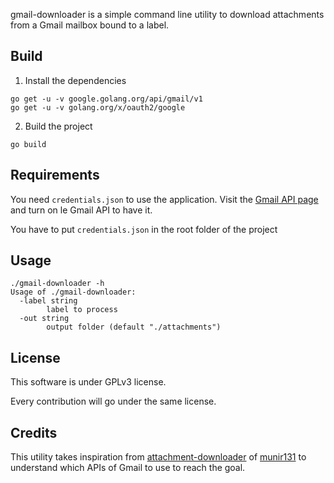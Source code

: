 gmail-downloader is a simple command line utility to download attachments from a Gmail mailbox
bound to a label.


## Build

1. Install the dependencies

```
go get -u -v google.golang.org/api/gmail/v1
go get -u -v golang.org/x/oauth2/google
```

2. Build the project

```
go build
```

## Requirements

You need `credentials.json` to use the application.
Visit the [Gmail API page](https://developers.google.com/gmail/api/quickstart/go)
and turn on le Gmail API to have it.

You have to put `credentials.json` in the root folder of the project

## Usage

```
./gmail-downloader -h
Usage of ./gmail-downloader:
  -label string
    	label to process
  -out string
    	output folder (default "./attachments")

```
## License

This software is under GPLv3 license.

Every contribution will go under the same license.

## Credits

This utility takes inspiration from [attachment-downloader](https://github.com/munir131/attachment-downloader)
of [munir131](https://github.com/munir131) to understand which APIs of Gmail to use to reach the goal.
